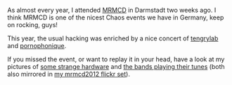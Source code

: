 <html><body><p>As almost every year, I attended <a href="http://mrmcd.net">MRMCD</a> in Darmstadt two weeks ago. I think MRMCD is one of the nicest Chaos events we have in Germany, keep on rocking, guys!

This year, the usual hacking was enriched by a nice concert of <a href="http://www.youtube.com/user/tengrylab">tengrylab</a> and <a href="http://pornophonique.de/">pornophonique</a>.

If you missed the event, or want to replay it in your head, have a look at my pictures of <a title="mrmcd2012" href="/pix/misc/mrmcd2012/">some strange hardware</a> and <a title="pornophonique-20120908" href="/pix/konzerte/pornophonique-20120908/">the bands playing their tunes</a> (both also mirrored in <a href="http://www.flickr.com/photos/zhenech/sets/72157631517754199/">my mrmcd2012 flickr set</a>).</p></body></html>
